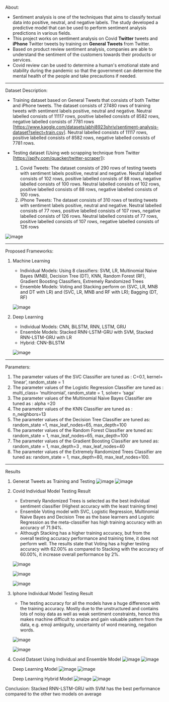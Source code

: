 About:
- Sentiment analysis is one of the techniques that aims to classify textual data into positive, neutral, and negative labels. The study developed a predictive model that can be used to perform sentiment analysis predictions in various fields.  
- This project works on sentiment analysis on Covid **Twitter** tweets and **iPhone** Twitter tweets by training on **General Tweets** from Twitter.
- Based on product review sentiment analysis, companies are able to understand the sentiment of the customers towards their products or services.
- Covid review can be used to determine a human's emotional state and stability during the pandemic so that the government can determine the mental health of the people and take precautions if needed.
 
------------------------------------------------------------------------------------------------------------------------------

Dataset Description:
- Training dataset based on General Tweets that consists of both Twitter and iPhone tweets. The dataset consists of 27480 rows of training tweets with sentiment labels positive, neutral and negative. Neutral labelled consists of 11117 rows, positive labelled consists of 8582 rows, negative labelled consists of 7781 rows [https://www.kaggle.com/datasets/abhi8923shriv/sentiment-analysis-dataset?select=train.csv]. Neutral labelled consists of 11117 rows, positive labelled consists of 8582 rows, negative labelled consists of 7781 rows.
  
- Testing dataset (Using web scrapping technique from Twitter [https://apify.com/quacker/twitter-scraper]):
  1. Covid Tweets: The dataset consists of 290 rows of testing tweets with sentiment labels positive, neutral and negative. Neutral labelled consists of 102 rows, positive labelled consists of 88 rows, negative 
labelled consists of 100 rows. Neutral labelled consists of 102 rows, positive labelled consists of 88 rows, negative
labelled consists of 100 rows.
  2. iPhone Tweets: The dataset consists of 310 rows of testing tweets with sentiment labels positive, neutral and negative. Neutral labelled consists of 77 rows, positive labelled consists of 107 rows, negative 
labelled consists of 126 rows. Neutral labelled consists of 77 rows, positive labelled consists of 107 rows, negative
labelled consists of 126 rows

![image](https://github.com/user-attachments/assets/19e7566a-b2f4-4e54-ab6e-70067d9f9ece)

------------------------------------------------------------------------------------------------------------------------------

Proposed Frameworks:
1. Machine Learning
   - Individual Models: Using 8 classifiers: SVM, LR, Multinomial Naive Bayes (MNB), Decision Tree (DT), KNN, Random Forest (RF), Gradient Boosting Classifiers, Extremely Randomized Trees
   - Ensemble Models: Voting and Stacking perform on (SVC, LR, MNB and DT with LR) and (SVC, LR, MNB and RF with LR); Bagging (DT, RF)
   
   ![image](https://github.com/user-attachments/assets/26c1392e-21fe-49a7-811c-69563b80afed)

3. Deep Learning
   - Individual Models: CNN, BiLSTM, RNN, LSTM, GRU
   - Ensemble Models: Stacked RNN-LSTM-GRU with SVM, Stacked RNN-LSTM-GRU with LR
   - Hybrid: CNN-BiLSTM
   
   ![image](https://github.com/user-attachments/assets/a18d0df2-93c3-4483-9ce4-a80874a10244)

------------------------------------------------------------------------------------------------------------------------------

Parameters:
1. The parameter values of the SVC Classifier are tuned as : C=0.1, kernel= ‘linear’, random_state = 1
2. The parameter values of the Logistic Regression Classifier are tuned as : multi_class= ‘multinomial’, random_state = 1, solver= ‘saga’
3. The parameter values of the Multinomial Naive Bayes Classifier are tuned as : alpha =20
4. The parameter values of the KNN Classifier are tuned as : n_neighbors=13
5. The parameter values of the Decision Tree Classifier are tuned as: random_state =1, max_leaf_nodes=65, max_depth=100
6. The parameter values of the Random Forest Classifier are tuned as: random_state = 1, max_leaf_nodes=65, max_depth=100
7. The parameter values of the Gradient Boosting Classifier are tuned as: random_state = 1, max_depth=3 , max_leaf_nodes=40
8. The parameter values of the Extremely Randomized Trees Classifier are tuned as: random_state = 1, max_depth=80, max_leaf_nodes=100.

------------------------------------------------------------------------------------------------------------------------------

Results
1. Generat Tweets as Training and Testing
   ![image](https://github.com/user-attachments/assets/87971d8c-b39a-4381-8b8b-81a7fb644501)
   ![image](https://github.com/user-attachments/assets/4584127b-65ac-4f55-9483-79f77951f34b)

2. Covid Individual Model Testing Result
   -  Extremely Randomized Trees is selected as the best individual sentiment classifier (Highest accuracy with the least training time)
   -  Ensemble Voting model with SVC, Logistic Regression, Multinomial Naive Bayes and Decision Tree as the base learners and Logistic Regression as the meta-classifier has high training accuracy with an accuracy of 71.94%.
   -  Although Stacking has a higher training accuracy, but from the overall testing accuracy performance and training time, it does not perform well. The results state that Voting has a higher testing accuracy with 62.00% as compared to Stacking with the accuracy of 60.00%, it increase overall performance by 2%.

   ![image](https://github.com/user-attachments/assets/987bd00e-9d45-4921-bd69-c70a3abcf1fe)

   ![image](https://github.com/user-attachments/assets/3fc8e3ef-8ced-4c98-a71b-266ba4d8c16c)

   ![image](https://github.com/user-attachments/assets/e4709bfd-9823-4dbd-b051-739a24347583)

4. Iphone Individual Model Testing Result
   - The testing accuracy for all the models have a huge difference with the training accuracy. Mostly due to the unstructured and contains lots of noisy data as well as weak sentiment constraints, hence this makes machine difficult to analze and gain valuable pattern from the data, e.g. emoji ambiguity, uncertainty of word meaning, negation words. 

    ![image](https://github.com/user-attachments/assets/bf11b8de-9cb5-4965-be1f-908877f184a8)

   ![image](https://github.com/user-attachments/assets/80a9bc3d-f1d6-4858-baf3-93cf8e0b3f36)

6. Covid Dataset Using Individual and Ensemble Model
   ![image](https://github.com/user-attachments/assets/d9b79173-df14-486a-b626-5ea8418e333d)
   ![image](https://github.com/user-attachments/assets/6a178a5c-76f8-473f-a670-afdb463e4fed)

   Deep Learning Model
   ![image](https://github.com/user-attachments/assets/ffc33b3c-b813-40a9-b9ce-3fc285bee63f)
   ![image](https://github.com/user-attachments/assets/bfac2261-62d6-4dae-b6b8-582d19151c7e)

   Deep Learning Hybrid Model
   ![image](https://github.com/user-attachments/assets/ed19c6ed-6c27-4ed2-9a82-ca3810aee4fe)
   ![image](https://github.com/user-attachments/assets/1ecef24c-e10c-440b-9d39-fd54b0cdb2b3)


Conclusion: Stacked RNN-LSTM-GRU with SVM has the best performance compared to the other two models on average
